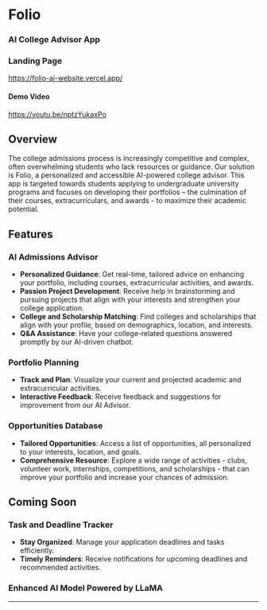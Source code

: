 # Folio
### AI College Advisor App

### Landing Page
https://folio-ai-website.vercel.app/

#### Demo Video
https://youtu.be/nptzYukaxPo

## Overview
The college admissions process is increasingly competitive and complex, often overwhelming students who lack resources or guidance. Our solution is Folio, a personalized and accessible AI-powered college advisor. This app is targeted towards students applying to undergraduate university programs and focuses on developing their portfolios – the culmination of their courses, extracurriculars, and awards -  to maximize their academic potential.

## Features

### AI Admissions Advisor
- **Personalized Guidance**: Get real-time, tailored advice on enhancing your portfolio, including courses, extracurricular activities, and awards.
- **Passion Project Development**: Receive help in brainstorming and pursuing projects that align with your interests and strengthen your college application.
- **College and Scholarship Matching**: Find colleges and scholarships that align with your profile, based on demographics, location, and interests.
- **Q&A Assistance**: Have your college-related questions answered promptly by our AI-driven chatbot.

### Portfolio Planning
- **Track and Plan**: Visualize your current and projected academic and extracurricular activities.
- **Interactive Feedback**: Receive feedback and suggestions for improvement from our AI Advisor.

### Opportunities Database
- **Tailored Opportunities**: Access a list of opportunities, all personalized to your interests, location, and goals.
- **Comprehensive Resource**: Explore a wide range of activities - clubs, volunteer work, internships, competitions, and scholarships - that can improve your portfolio and increase your chances of admission.

## Coming Soon

### Task and Deadline Tracker
- **Stay Organized**: Manage your application deadlines and tasks efficiently.
- **Timely Reminders**: Receive notifications for upcoming deadlines and recommended activities.

### Enhanced AI Model Powered by LLaMA

---
